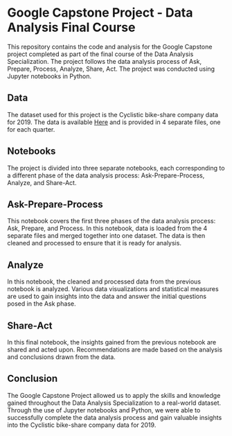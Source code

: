 # Google Capstone Project - Data Analysis Final Course
This repository contains the code and analysis for the Google Capstone project completed as part of the final course of the Data Analysis Specialization. The project follows the data analysis process of Ask, Prepare, Process, Analyze, Share, Act. The project was conducted using Jupyter notebooks in Python.

## Data
The dataset used for this project is the Cyclistic bike-share company data for 2019. The data is available [Here](https://divvy-tripdata.s3.amazonaws.com/index.html) and is provided in 4 separate files, one for each quarter.

## Notebooks
The project is divided into three separate notebooks, each corresponding to a different phase of the data analysis process: Ask-Prepare-Process, Analyze, and Share-Act.

## Ask-Prepare-Process
This notebook covers the first three phases of the data analysis process: Ask, Prepare, and Process. In this notebook, data is loaded from the 4 separate files and merged together into one dataset. The data is then cleaned and processed to ensure that it is ready for analysis.

## Analyze
In this notebook, the cleaned and processed data from the previous notebook is analyzed. Various data visualizations and statistical measures are used to gain insights into the data and answer the initial questions posed in the Ask phase.

## Share-Act
In this final notebook, the insights gained from the previous notebook are shared and acted upon. Recommendations are made based on the analysis and conclusions drawn from the data.

## Conclusion
The Google Capstone Project allowed us to apply the skills and knowledge gained throughout the Data Analysis Specialization to a real-world dataset. Through the use of Jupyter notebooks and Python, we were able to successfully complete the data analysis process and gain valuable insights into the Cyclistic bike-share company data for 2019.
